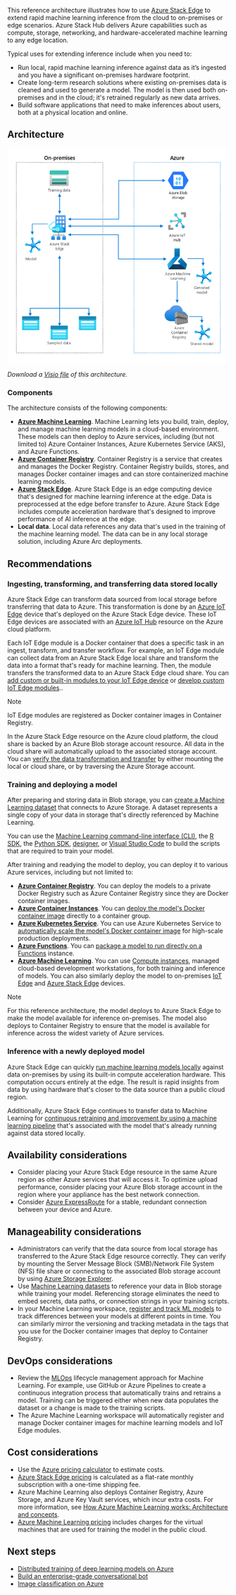 


This reference architecture illustrates how to use [Azure Stack Edge][azure-stack-edge] to extend rapid machine learning inference from the cloud to on-premises or edge scenarios. Azure Stack Hub delivers Azure capabilities such as compute, storage, networking, and hardware-accelerated machine learning to any edge location.

Typical uses for extending inference include when you need to:

- Run local, rapid machine learning inference against data as it’s ingested and you have a significant on-premises hardware footprint.
- Create long-term research solutions where existing on-premises data is cleaned and used to generate a model. The model is then used both on-premises and in the cloud; it's retrained regularly as new data arrives.
- Build software applications that need to make inferences about users, both at a physical location and online.

## Architecture

![Architecture diagram: on-premises data training a model in Azure Machine Learning, with model deployed back to the edge for inference.][architectural-diagram]

*Download a [Visio file][architectural-diagram-visio-source] of this architecture.*

### Components

The architecture consists of the following components:

- **[Azure Machine Learning][azure-machine-learning]**. Machine Learning lets you build, train, deploy, and manage machine learning models in a cloud-based environment. These models can then deploy to Azure services, including (but not limited to) Azure Container Instances, Azure Kubernetes Service (AKS), and Azure Functions.
- **[Azure Container Registry][azure-container-registry]**. Container Registry is a service that creates and manages the Docker Registry. Container Registry builds, stores, and manages Docker container images and can store containerized machine learning models.
- **[Azure Stack Edge][azure-stack-edge]**. Azure Stack Edge is an edge computing device that's designed for machine learning inference at the edge. Data is preprocessed at the edge before transfer to Azure. Azure Stack Edge includes compute acceleration hardware that's designed to improve performance of AI inference at the edge.
- **Local data**. Local data references any data that's used in the training of the machine learning model. The data can be in any local storage solution, including Azure Arc deployments.

## Recommendations

### Ingesting, transforming, and transferring data stored locally

Azure Stack Edge can transform data sourced from local storage before transferring that data to Azure. This transformation is done by an [Azure IoT Edge][azure-iot-edge] device that's deployed on the Azure Stack Edge device. These IoT Edge devices are associated with an [Azure IoT Hub][azure-iot-hub] resource on the Azure cloud platform.

Each IoT Edge module is a Docker container that does a specific task in an ingest, transform, and transfer workflow. For example, an IoT Edge module can collect data from an Azure Stack Edge local share and transform the data into a format that's ready for machine learning. Then, the module transfers the transformed data to an Azure Stack Edge cloud share. You can [add custom or built-in modules to your IoT Edge device][azure-stack-edge-modules-add] or [develop custom IoT Edge modules][azure-stack-edge-modules-add-custom]..

> [!NOTE]
> IoT Edge modules are registered as Docker container images in Container Registry.

In the Azure Stack Edge resource on the Azure cloud platform, the cloud share is backed by an Azure Blob storage account resource. All data in the cloud share will automatically upload to the associated storage account. You can [verify the data transformation and transfer][azure-stack-edge-transfer-verify] by either mounting the local or cloud share, or by traversing the Azure Storage account.

### Training and deploying a model

After preparing and storing data in Blob storage, you can [create a Machine Learning dataset][azure-machine-learning-datasets-create] that connects to Azure Storage. A dataset represents a single copy of your data in storage that's directly referenced by Machine Learning.

You can use the [Machine Learning command-line interface (CLI)][azure-machine-learning-cli], the [R SDK][azure-machine-learning-sdk-r], the [Python SDK][azure-machine-learning-sdk-python], [designer][azure-machine-learning-designer], or [Visual Studio Code][visual-studio-code] to build the scripts that are required to train your model.

After training and readying the model to deploy, you can deploy it to various Azure services, including but not limited to:

- **[Azure Container Registry][azure-container-registry]**. You can deploy the models to a private Docker Registry such as Azure Container Registry since they are Docker container images.
- **[Azure Container Instances][azure-container-instances]**. You can [deploy the model's Docker container image][azure-machine-learning-deploy-model-aci] directly to a container group.
- **[Azure Kubernetes Service][azure-kubernetes-service]**. You can use Azure Kubernetes Service to [automatically scale the model's Docker container image][azure-machine-learning-deploy-model-aks] for high-scale production deployments.
- **[Azure Functions][azure-functions]**. You can [package a model to run directly on a Functions][azure-machine-learning-deploy-model-functions] instance.
- **[Azure Machine Learning][azure-machine-learning]**. You can use [Compute instances][azure-machine-learning-compute-instance], managed cloud-based development workstations, for both training and inference of models. You can also similarly deploy the model to on-premises [IoT Edge][azure-iot-edge] and [Azure Stack Edge][azure-stack-edge] devices.

> [!NOTE]
> For this reference architecture, the model deploys to Azure Stack Edge to make the model available for inference on-premises. The model also deploys to Container Registry to ensure that the model is available for inference across the widest variety of Azure services.

### Inference with a newly deployed model

Azure Stack Edge can quickly [run machine learning models locally][azure-stack-edge-compute] against data on-premises by using its built-in compute acceleration hardware. This computation occurs entirely at the edge. The result is rapid insights from data by using hardware that's closer to the data source than a public cloud region.

Additionally, Azure Stack Edge continues to transfer data to Machine Learning for [continuous retraining and improvement by using a machine learning pipeline][azure-machine-learning-pipelines] that's associated with the model that's already running against data stored locally.

## Availability considerations

- Consider placing your Azure Stack Edge resource in the same Azure region as other Azure services that will access it. To optimize upload performance, consider placing your Azure Blob storage account in the region where your appliance has the best network connection.
- Consider [Azure ExpressRoute][azure-expressroute] for a stable, redundant connection between your device and Azure.

## Manageability considerations

- Administrators can verify that the data source from local storage has transferred to the Azure Stack Edge resource correctly. They can verify by mounting the Server Message Block (SMB)/Network File System (NFS) file share or connecting to the associated Blob storage account by using [Azure Storage Explorer][azure-storage-explorer].
- Use [Machine Learning datasets][azure-machine-learning-datasets] to reference your data in Blob storage while training your model. Referencing storage eliminates the need to embed secrets, data paths, or connection strings in your training scripts.
- In your Machine Learning workspace, [register and track ML models][azure-machine-learning-register-model] to track differences between your models at different points in time. You can similarly mirror the versioning and tracking metadata in the tags that you use for the Docker container images that deploy to Container Registry.

## DevOps considerations

- Review the [MLOps][azure-machine-learning-mlops] lifecycle management approach for Machine Learning. For example, use GitHub or Azure Pipelines to create a continuous integration process that automatically trains and retrains a model. Training can be triggered either when new data populates the dataset or a change is made to the training scripts.
- The Azure Machine Learning workspace will automatically register and manage Docker container images for machine learning models and IoT Edge modules.

## Cost considerations

- Use the [Azure pricing calculator][azure-pricing-calculator] to estimate costs.
- [Azure Stack Edge pricing][azure-stack-edge-pricing] is calculated as a flat-rate monthly subscription with a one-time shipping fee.
- Azure Machine Learning also deploys Container Registry, Azure Storage, and Azure Key Vault services, which incur extra costs. For more information, see [How Azure Machine Learning works: Architecture and concepts][azure-machine-learning-architecture].
- [Azure Machine Learning pricing][azure-machine-learning-pricing] includes charges for the virtual machines that are used for training the model in the public cloud.

## Next steps

 - [Distributed training of deep learning models on Azure](/azure/architecture/reference-architectures/ai/training-deep-learning)
 - [Build an enterprise-grade conversational bot](/azure/architecture/reference-architectures/ai/conversational-bot)
 - [Image classification on Azure](/azure/architecture/example-scenario/ai/intelligent-apps-image-processing)

[architectural-diagram]: ./images/deploy-ai-ml-azure-stack-edge.png
[architectural-diagram-visio-source]: https://arch-center.azureedge.net/deploy-ai-ml-azure-stack-edge.vsdx
[azure-container-instances]: /azure/container-instances/
[azure-container-registry]: /azure/container-registry/
[azure-expressroute]: /azure/expressroute/
[azure-functions]: /azure/azure-functions/
[azure-iot-edge]: /azure/iot-edge/
[azure-iot-hub]: /azure/iot-hub/
[azure-kubernetes-service]: /azure/aks/
[azure-machine-learning]: /azure/machine-learning/
[azure-machine-learning-cli]: /azure/machine-learning/reference-azure-machine-learning-cli
[azure-machine-learning-architecture]: /azure/machine-learning/concept-azure-machine-learning-architecture
[azure-machine-learning-compute-instance]: /azure/machine-learning/concept-compute-instance
[azure-machine-learning-datasets-create]: /azure/machine-learning/how-to-access-data
[azure-machine-learning-datasets]: /azure/machine-learning/how-to-create-register-datasets
[azure-machine-learning-deploy-model-aci]: /azure/machine-learning/how-to-deploy-azure-container-instance
[azure-machine-learning-deploy-model-aks]: /azure/machine-learning/how-to-deploy-azure-kubernetes-service
[azure-machine-learning-deploy-model-functions]: /azure/machine-learning/how-to-deploy-functions
[azure-machine-learning-designer]: /azure/machine-learning/concept-designer
[azure-machine-learning-mlops]: /azure/machine-learning/concept-model-management-and-deployment
[azure-machine-learning-pipelines]: /azure/machine-learning/concept-ml-pipelines
[azure-machine-learning-pricing]: https://azure.microsoft.com/pricing/details/machine-learning/
[azure-machine-learning-register-model]: /azure/machine-learning/concept-model-management-and-deployment#register-and-track-ml-models
[azure-machine-learning-sdk-python]: /python/api/overview/azure/ml/?view=azure-ml-py&preserve-view=true
[azure-machine-learning-sdk-r]: https://azure.github.io/azureml-sdk-for-r/reference/index.html
[azure-pricing-calculator]: https://azure.microsoft.com/pricing/calculator/
[azure-stack-edge]: /azure/databox-online/
[azure-stack-edge-compute]: /azure/machine-learning/how-to-deploy-fpga-web-service#deploy-to-a-local-edge-server
[azure-stack-edge-modules-add]: /azure/databox-online/azure-stack-edge-deploy-configure-compute-advanced#add-a-module
[azure-stack-edge-modules-add-custom]: /azure/databox-online/azure-stack-edge-create-iot-edge-module
[azure-stack-edge-pricing]: https://azure.microsoft.com/pricing/details/azure-stack/edge/
[azure-stack-edge-transfer-verify]: /azure/databox-online/azure-stack-edge-deploy-configure-compute#verify-data-transform-and-transfer
[azure-storage-explorer]: https://azure.microsoft.com/features/storage-explorer/
[visual-studio-code]: https://code.visualstudio.com
